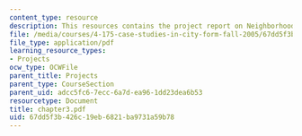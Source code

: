 ```yaml
---
content_type: resource
description: This resources contains the project report on Neighborhoods in amsterdam.
file: /media/courses/4-175-case-studies-in-city-form-fall-2005/67dd5f3b426c19eb6821ba9731a59b78_chapter3.pdf
file_type: application/pdf
learning_resource_types:
- Projects
ocw_type: OCWFile
parent_title: Projects
parent_type: CourseSection
parent_uid: adcc5fc6-7ecc-6a7d-ea96-1dd23dea6b53
resourcetype: Document
title: chapter3.pdf
uid: 67dd5f3b-426c-19eb-6821-ba9731a59b78
---
```

